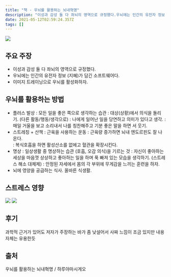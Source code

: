 ```yaml
---
title: "책 - 우뇌를 활용하는 뇌내혁명"
description: "이성과 감성 둘 다 좌뇌의 영역으로 규정했다.우뇌에는 인간의 유전자 정보 (지혜)가 담긴 소프트웨어다.이미지 트레이닝으로 우뇌를 활성화하자.우뇌를 활용하는 네 방법플러스 발상 : 모든 일을 좋은 쪽으로 생각하는 습관: 대상(상황)에서 의식을 돌리기. (다른 활동/행동/"
date: 2021-05-12T02:59:24.357Z
tags: []
---
```

![](/images/12584a9f-83e8-4fb0-ad27-cbd737148f27-image.png)

## 주요 주장
- 이성과 감성 둘 다 좌뇌의 영역으로 규정했다.
- 우뇌에는 인간의 유전자 정보 (지혜)가 담긴 소프트웨어다.
- 이미지 트레이닝으로 우뇌를 활성화하자.

## 우뇌를 활용하는 방법
- 플러스 발상 : 모든 일을 좋은 쪽으로 생각하는 습관
  : 대상(상황)에서 의식을 돌리기. (다른 활동/행동/생각으로)
  : 나에게 일어난 일을 당연하고 의미가 있다고 생각.
  : 매일 거울을 보고 소리내서 나를 칭찬해주고 기분 좋은 말을 하면   서 웃기.
- 스트레칭 + 산책 : 근육을 사용하는 운동
  : 근육량 증가하면 뇌내 엔도르핀도 잘 나온다.  
  : 복식호흡을 하면 활성산소를 없에고 혈관을 확장시킨다.
- 명상 : 일상생활 중 명상하는 습관 (호흡, 오감 의식)을 기르는 것
  : 자신이 좋아하는 세상을 마음껏 상상하고 좋아하는 일을 하며 푹 
    빠져 있는 모습을 생각하기. (스트레스 해소 대체제)
  : 안정된 자세에서 몸의 각 부위에 무게감을 느끼는 훈련을 하자.
- 뇌에 영양을 공급하는 식사. 올바른 식생활.

## 스트레스 영향
![](/images/547d66f6-afe1-4025-8ee0-02a17e029839-image.png)
![](/images/9c296c3b-a275-4de4-8559-44b1b305c542-image.png)

## 후기
과학적 근거가 있어도 저자가 주장하는 바가 좀 낮설어서 사짜 느낌이 조금 있지만 내용 자체는 유용한듯  

## 출처
우뇌를 활용하는 뇌내혁명 / 하루야마시게오

